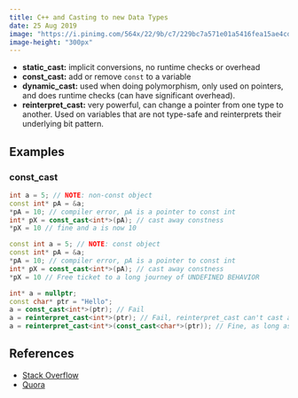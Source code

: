 ```yaml
---
title: C++ and Casting to new Data Types
date: 25 Aug 2019
image: "https://i.pinimg.com/564x/22/9b/c7/229bc7a571e01a5416fea15ae4cdc658.jpg"
image-height: "300px"
---
```


- **static_cast:** implicit conversions, no runtime checks or overhead
- **const_cast:** add or remove `const` to a variable
- **dynamic_cast:** used when doing polymorphism, only used on pointers, and does
runtime checks (can have significant overhead).
- **reinterpret_cast:** very powerful, can change a pointer from one type
to another. Used on variables that are not type-safe and reinterprets their
underlying bit pattern.

## Examples

### const_cast

```cpp
int a = 5; // NOTE: non-const object
const int* pA = &a;
*pA = 10; // compiler error, pA is a pointer to const int
int* pX = const_cast<int*>(pA); // cast away constness
*pX = 10 // fine and a is now 10

const int a = 5; // NOTE: const object
const int* pA = &a;
*pA = 10; // compiler error, pA is a pointer to const int
int* pX = const_cast<int*>(pA); // cast away constness
*pX = 10 // Free ticket to a long journey of UNDEFINED BEHAVIOR

int* a = nullptr;
const char* ptr = "Hello";
a = const_cast<int*>(ptr); // Fail
a = reinterpret_cast<int*>(ptr); // Fail, reinterpret_cast can't cast away const qualifiers
a = reinterpret_cast<int*>(const_cast<char*>(ptr)); // Fine, as long as you know why you are doing it
```

## References

- [Stack Overflow](https://stackoverflow.com/questions/332030/when-should-static-cast-dynamic-cast-const-cast-and-reinterpret-cast-be-used)
- [Quora](https://www.quora.com/How-do-you-explain-the-differences-among-static_cast-reinterpret_cast-const_cast-and-dynamic_cast-to-a-new-C++-programmer)
